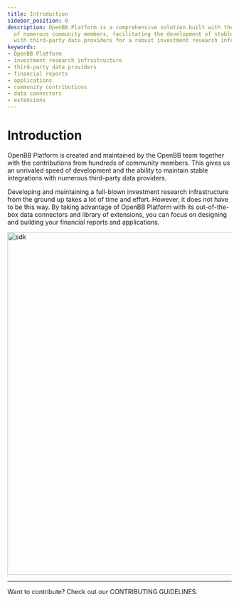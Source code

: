 ```yaml
---
title: Introduction
sidebar_position: 0
description: OpenBB Platform is a comprehensive solution built with the contribution
  of numerous community members, facilitating the development of stable integrations
  with third-party data providers for a robust investment research infrastructure.
keywords:
- OpenBB Platform
- investment research infrastructure
- third-party data providers
- financial reports
- applications
- community contributions
- data connectors
- extensions
---
```


# Introduction

OpenBB Platform is created and maintained by the OpenBB team together with the contributions from hundreds of community members. This gives us an unrivaled speed of development and the ability to maintain stable integrations with numerous third-party data providers.

Developing and maintaining a full-blown investment research infrastructure from the ground up takes a lot of time and effort. However, it does not have to be this way. By taking advantage of OpenBB Platform with its out-of-the-box data connectors and library of extensions, you can focus on designing and building your financial reports and applications.

<img width="769" alt="sdk" src="https://github.com/OpenBB-finance/OpenBBTerminal/assets/25267873/3ae6ad4d-d90b-4555-8712-c94a048285d5" />

---

Want to contribute? Check out our CONTRIBUTING GUIDELINES.
